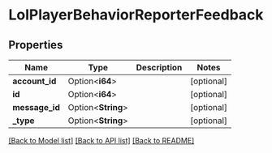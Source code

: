 # LolPlayerBehaviorReporterFeedback

## Properties

Name | Type | Description | Notes
------------ | ------------- | ------------- | -------------
**account_id** | Option<**i64**> |  | [optional]
**id** | Option<**i64**> |  | [optional]
**message_id** | Option<**String**> |  | [optional]
**_type** | Option<**String**> |  | [optional]

[[Back to Model list]](../README.md#documentation-for-models) [[Back to API list]](../README.md#documentation-for-api-endpoints) [[Back to README]](../README.md)


